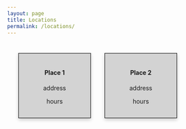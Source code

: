 ```yaml
---
layout: page
title: Locations
permalink: /locations/
---
```

<style type="text/css" media="screen">
    
    h1{
        text-align: center;
        /* border: 1.5px solid black; */
        /* font-style: italic; */
    }
    
    .grid-container {
        display: grid;
        grid-template-columns: auto auto auto;
        padding: 10px;
    }

    .location_container{
        background-color: lightgray;
        box-shadow: 0 4px 8px 0 rgba(0,0,0,0.2);
        transition: 0.3s;
        padding: 1rem 1rem 1rem 1rem;
        border: 1.5px solid black;
        margin: 1rem 1rem 1rem 1rem;
        text-align: center;
    }

    .location_container:hover {
        box-shadow: 0 16px 32px 0 rgba(0,0,0,0.2);
    }

</style>

<div class="grid-container">
    <div class="location_container">
        <div class="txt_container">
        <h4><b>Place 1</b></h4>
        <p>address</p>
        <p>hours</p>
        </div>
    </div>
    <div class="location_container">
        <div class="txt_container">
        <h4><b>Place 2</b></h4>
        <p>address</p>
        <p>hours</p>
        </div>
    </div>

</div>